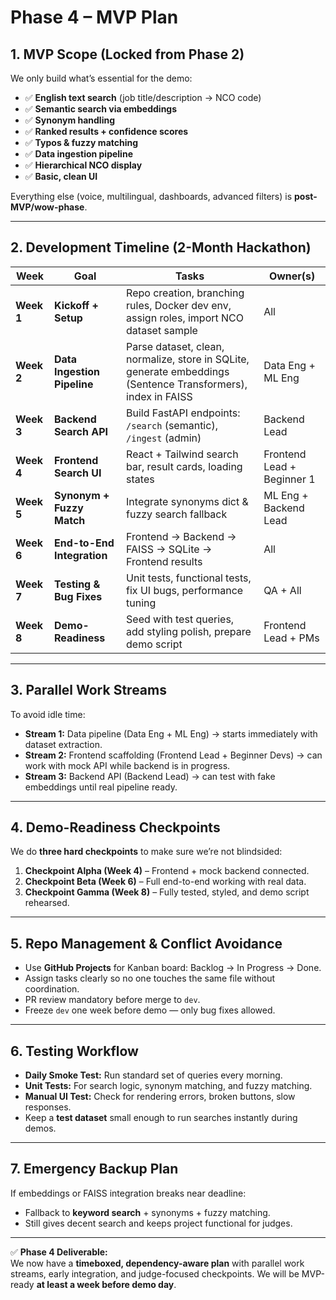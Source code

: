# Phase 4 – MVP Plan

## **1. MVP Scope (Locked from Phase 2)**

We only build what’s essential for the demo:

- ✅ **English text search** (job title/description → NCO code)
- ✅ **Semantic search via embeddings**
- ✅ **Synonym handling**
- ✅ **Ranked results + confidence scores**
- ✅ **Typos & fuzzy matching**
- ✅ **Data ingestion pipeline**
- ✅ **Hierarchical NCO display**
- ✅ **Basic, clean UI**    

Everything else (voice, multilingual, dashboards, advanced filters) is **post-MVP/wow-phase**.

---

## **2. Development Timeline (2-Month Hackathon)**

| Week       | Goal                        | Tasks                                                                                                         | Owner(s)                   |
| ---------- | --------------------------- | ------------------------------------------------------------------------------------------------------------- | -------------------------- |
| **Week 1** | **Kickoff + Setup**         | Repo creation, branching rules, Docker dev env, assign roles, import NCO dataset sample                       | All                        |
| **Week 2** | **Data Ingestion Pipeline** | Parse dataset, clean, normalize, store in SQLite, generate embeddings (Sentence Transformers), index in FAISS | Data Eng + ML Eng          |
| **Week 3** | **Backend Search API**      | Build FastAPI endpoints: `/search` (semantic), `/ingest` (admin)                                              | Backend Lead               |
| **Week 4** | **Frontend Search UI**      | React + Tailwind search bar, result cards, loading states                                                     | Frontend Lead + Beginner 1 |
| **Week 5** | **Synonym + Fuzzy Match**   | Integrate synonyms dict & fuzzy search fallback                                                               | ML Eng + Backend Lead      |
| **Week 6** | **End-to-End Integration**  | Frontend → Backend → FAISS → SQLite → Frontend results                                                        | All                        |
| **Week 7** | **Testing & Bug Fixes**     | Unit tests, functional tests, fix UI bugs, performance tuning                                                 | QA + All                   |
| **Week 8** | **Demo-Readiness**          | Seed with test queries, add styling polish, prepare demo script                                               | Frontend Lead + PMs        |

---

## **3. Parallel Work Streams**

To avoid idle time:

- **Stream 1:** Data pipeline (Data Eng + ML Eng) → starts immediately with dataset extraction.
- **Stream 2:** Frontend scaffolding (Frontend Lead + Beginner Devs) → can work with mock API while backend is in progress.    
- **Stream 3:** Backend API (Backend Lead) → can test with fake embeddings until real pipeline ready.


---

## **4. Demo-Readiness Checkpoints**

We do **three hard checkpoints** to make sure we’re not blindsided:

1. **Checkpoint Alpha (Week 4)** – Frontend + mock backend connected.    
2. **Checkpoint Beta (Week 6)** – Full end-to-end working with real data.
3. **Checkpoint Gamma (Week 8)** – Fully tested, styled, and demo script rehearsed.    

---

## **5. Repo Management & Conflict Avoidance**

- Use **GitHub Projects** for Kanban board: Backlog → In Progress → Done.
- Assign tasks clearly so no one touches the same file without coordination.
- PR review mandatory before merge to `dev`.
- Freeze `dev` one week before demo — only bug fixes allowed.    

---

## **6. Testing Workflow**

- **Daily Smoke Test:** Run standard set of queries every morning.
- **Unit Tests:** For search logic, synonym matching, and fuzzy matching.
- **Manual UI Test:** Check for rendering errors, broken buttons, slow responses.
- Keep a **test dataset** small enough to run searches instantly during demos.    

---

## **7. Emergency Backup Plan**

If embeddings or FAISS integration breaks near deadline:

- Fallback to **keyword search** + synonyms + fuzzy matching.
- Still gives decent search and keeps project functional for judges.    

---

✅ **Phase 4 Deliverable:**  
We now have a **timeboxed, dependency-aware plan** with parallel work streams, early integration, and judge-focused checkpoints. We will be MVP-ready **at least a week before demo day**.
